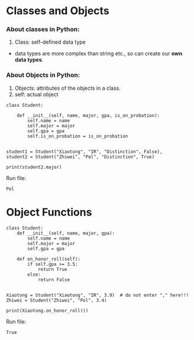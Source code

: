 # Classes and Objects
### About classes in Python:
1. Class: self-defined data type
* data types are more complex than string etc., so can create our **own data types**.
### About Objects in Python:
1. Objects: attributes of the objects in a class.
2. self: actual object
```Shell
class Student:

    def __init__(self, name, major, gpa, is_on_probation):
        self.name = name
        self.major = major
        self.gpa = gpa
        self.is_on_probation = is_on_probation


student1 = Student("Xiaotong", "IR", "Distinction", False),
student2 = Student("Zhiwei", "Pol", "Distinction", True)

print(student2.major)
```
Run file:
```Shell
Pol
```

# Object Functions
```Shell
class Student:
    def __init__(self, name, major, gpa):
        self.name = name
        self.major = major
        self.gpa = gpa

    def on_honor_roll(self):
        if self.gpa >= 3.5:
            return True
        else:
            return False


Xiaotong = Student("Xiaotong", "IR", 3.9)  # do not enter "," here!!!
Zhiwei = Student("Zhiwei", "Pol", 3.4)

print(Xiaotong.on_honor_roll())
```
Run file:
```Shell
True
```
